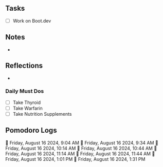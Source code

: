 ## Tasks

- [ ] Work on Boot.dev

## Notes

- 

## Reflections

- 

### Daily Must Dos

- [ ] Take Thyroid
- [ ] Take Warfarin
- [ ] Take Nutrition Supplements

## Pomodoro Logs

🍅 Friday, August 16 2024, 9:04 AM🍅 Friday, August 16 2024, 9:34 AM🍅 Friday, August 16 2024, 10:14 AM🍅 Friday, August 16 2024, 10:44 AM🍅 Friday, August 16 2024, 11:14 AM🍅 Friday, August 16 2024, 11:44 AM🍅 Friday, August 16 2024, 1:01 PM🍅 Friday, August 16 2024, 1:31 PM